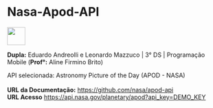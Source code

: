 # Nasa-Apod-API
<img src="https://user-images.githubusercontent.com/101806906/229294885-5339f337-e9eb-4573-8fef-21fe6ed59708.png" height="42px" width="42px"/>




**Dupla:** Eduardo Andreolli e Leonardo Mazzuco | 3° DS | Programação Mobile (**Prof°:** Aline Firmino Brito)<br>

API selecionada: Astronomy Picture of the Day (APOD - NASA)<br><br>
**URL da Documentação:** https://github.com/nasa/apod-api<br>
**URL Acesso** https://api.nasa.gov/planetary/apod?api_key=DEMO_KEY<br>

